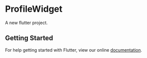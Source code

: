 # ProfileWidget

A new flutter project.

## Getting Started

For help getting started with Flutter, view our online
[documentation](http://flutter.io/).
